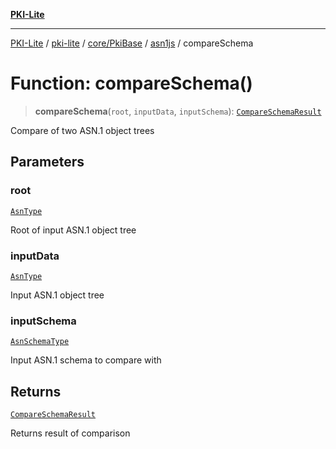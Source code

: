 [**PKI-Lite**](../../../../../../README.md)

---

[PKI-Lite](../../../../../../README.md) / [pki-lite](../../../../../README.md) / [core/PkiBase](../../../README.md) / [asn1js](../README.md) / compareSchema

# Function: compareSchema()

> **compareSchema**(`root`, `inputData`, `inputSchema`): [`CompareSchemaResult`](../type-aliases/CompareSchemaResult.md)

Compare of two ASN.1 object trees

## Parameters

### root

[`AsnType`](../type-aliases/AsnType.md)

Root of input ASN.1 object tree

### inputData

[`AsnType`](../type-aliases/AsnType.md)

Input ASN.1 object tree

### inputSchema

[`AsnSchemaType`](../type-aliases/AsnSchemaType.md)

Input ASN.1 schema to compare with

## Returns

[`CompareSchemaResult`](../type-aliases/CompareSchemaResult.md)

Returns result of comparison
